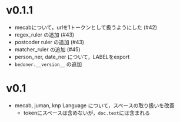 # v0.1.1

- mecabについて，urlを1トークンとして扱うようにした (#42)
- regex_ruler の追加 (#43)
- postcoder ruler の追加 (#43)
- matcher_ruler の追加 (#45)
- person_ner, date_ner について，LABELをexport
- `bedoner.__version__` の追加

# v0.1

- mecab, juman, knp Language について，スペースの取り扱いを改善
  - tokenにスペースは含めないが，`doc.text`には含まれる